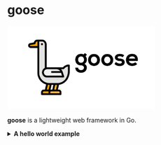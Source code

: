 # goose

<a href=""><img height="190px" src="logo.svg"></a>

**goose** is a lightweight web framework in Go.

<details>
<summary><strong>A hello world example</strong></summary>

```go
package main

import (
	"fmt"
	"net/http"

	"github.com/zhoudaxia233/goose"
)

func main() {
	g := goose.New()

	g.GET("/", func(w http.ResponseWriter, r *http.Request) {
		fmt.Fprintf(w, "Hello World!")
	})

	g.Run(":8080")
}
```

</details>